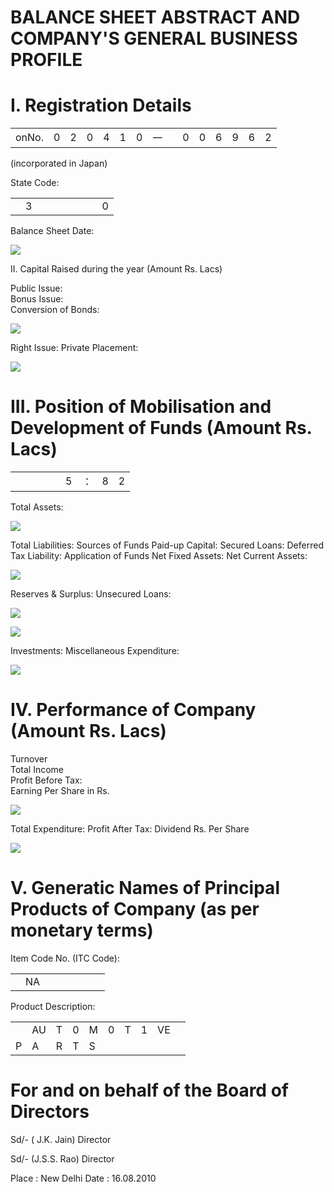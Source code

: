 # BALANCE SHEET ABSTRACT AND COMPANY'S GENERAL BUSINESS PROFILE  

# I. Registration Details  

<html><body><table><tr><td>onNo.</td><td>0</td><td>2</td><td>0</td><td>4</td><td>1</td><td>0</td><td>一</td><td></td><td>0</td><td>0</td><td>6</td><td>9</td><td>6</td><td>2</td></tr></table></body></html>  

(incorporated in Japan)  

State Code:  

<html><body><table><tr><td></td><td>3</td><td></td><td></td><td></td><td></td><td></td><td></td><td>0</td></tr></table></body></html>  

Balance Sheet Date:  

![](tmpuk6hiikn/6636bb373c716c6944a5df572de78fafdf3c0855d5b60d7afe3deb80d6ffa537.jpg)  

II. Capital Raised during the year (Amount Rs. Lacs)  

Public Issue:   
Bonus Issue:   
Conversion of Bonds:  

![](tmpuk6hiikn/d127da8e705d75c7358c3812be8344f56ba1e60de6612cf9081d7a5c837247bc.jpg)  

Right Issue: Private Placement:  

![](tmpuk6hiikn/3a9ef692b32ccd2fe023a7771fb222a323f00f8ce39480a2036a11d664b4eaa2.jpg)  

# III. Position of Mobilisation and Development of Funds (Amount Rs. Lacs)  

<html><body><table><tr><td></td><td></td><td></td><td></td><td></td><td>5</td><td>：</td><td>8</td><td>2</td></tr></table></body></html>  

Total Assets:  

![](tmpuk6hiikn/44181d2c4f3eeb0bebc31352652d48d8d65a2ed29a5f87b7b530210022dcbd69.jpg)  

Total Liabilities: Sources of Funds Paid-up Capital: Secured Loans: Deferred Tax Liability: Application of Funds Net Fixed Assets: Net Current Assets:  

![](tmpuk6hiikn/8eb90748ec000f64c79e9531074cf5b87ee9616629fe55ae2a0877b9506450af.jpg)  

Reserves & Surplus: Unsecured Loans:  

![](tmpuk6hiikn/f158e1f94e109fffc2a1542ed101e60f5d5ecfedfa0963e00e4a821ee3f332ea.jpg)  

![](tmpuk6hiikn/4b828164981ba7ca9b1f426f6324ce4dcbed5cb9c6286e0084767f3b522a8fc3.jpg)  

Investments: Miscellaneous Expenditure:  

![](tmpuk6hiikn/9d00cc8ff07743472bb4dc06a78b8f6da2423a806cab66e7438e52229fbe67d1.jpg)  

# IV. Performance of Company (Amount Rs. Lacs)  

Turnover   
Total Income   
Profit Before Tax:   
Earning Per Share in Rs.  

![](tmpuk6hiikn/8c716e15371e821683f623e76525a5d78699e40fa30a84bdae7639f3f303c4e3.jpg)  

Total Expenditure: Profit After Tax: Dividend Rs. Per Share  

![](tmpuk6hiikn/ff6c73600bc689571b630d68dda6c4bd11ca8b6d58b191d16d7079bc643e42de.jpg)  

# V. Generatic Names of Principal Products of Company (as per monetary terms)  

Item Code No. (ITC Code):  

<html><body><table><tr><td></td><td>NA</td><td></td><td></td><td></td><td></td><td></td><td></td></tr></table></body></html>  

Product Description:  

<html><body><table><tr><td></td><td>AU</td><td>T</td><td>0</td><td>M</td><td>0</td><td>T</td><td>1</td><td>VE</td><td></td></tr><tr><td>P</td><td>A</td><td>R</td><td>T</td><td>S</td><td></td><td></td><td></td><td></td><td></td></tr></table></body></html>  

# For and on behalf of the Board of Directors  

Sd/- ( J.K. Jain) Director  

Sd/- (J.S.S. Rao) Director  

Place : New Delhi Date : 16.08.2010  